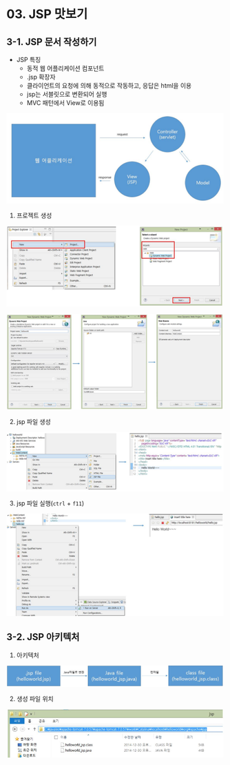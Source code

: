 # 03. JSP 맛보기

## 3-1. JSP 문서 작성하기

* JSP 특징
  * 동적 웹 어플리케이션 컴포넌트
  * .jsp 확장자
  * 클라이언트의 요청에 의해 동적으로 작동하고, 응답은 html을 이용
  * jsp는 서블릿으로 변환되어 실행
  * MVC 패턴에서 View로 이용됨

![3-1_java](./img/3-1_java.JPG)

1. 프로젝트 생성

![3-2_java](./img/3-2_java.JPG)

![3-3_java](./img/3-3_java.JPG)

2. jsp 파일 생성

![3-4_java](./img/3-4_java.JPG)

3. jsp 파일 실행(`ctrl` + `f11`)

![3-5_java](./img/3-5_java.JPG)



## 3-2. JSP 아키텍처

1. 아키텍처

![3-6_java](./img/3-6_java.JPG)

2. 생성 파일 위치

![3-7_java](./img/3-7_java.JPG)

